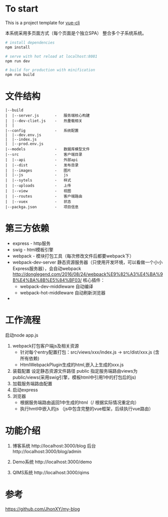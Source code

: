 # To start
This is a project template for [vue-cli](https://github.com/vuejs/vue-cli)

本系统采用多页面方式（每个页面是个独立SPA） 整合多个子系统系统。

``` bash
# install dependencies
npm install

# serve with hot reload at localhost:8081
npm run dev

# build for production with minification
npm run build

```

# 文件结构
```
|--build
|  |--server.js       -   服务端核心构建
|  |--dev-cliet.js    -   热重载相关
|  |
|--config             -   系统配置
|  |--dev.env.js
|  |--index.js 
|  |--prod.env.js 
|--models             -   数据库模型文件
|--src                -   客户端目录
|  |--api             -   外部api
|  |--dist            -   发布目录
|  |--images          -   图片
|  |--js              -   js
|  |--sytels          -   样式
|  |--uploads         -   上传
|  |--view            -   视图
|  |--routes          -   客户端路由
|  |--vuex            -   状态
|--packga.json        -   项目信息

```

# 第三方依赖
* express - http服务
* swig    - html模板引擎
* webpack - 模块打包工具（每次修改文件后都要webpack下）
* webpack-dev-server  静态资源服务器（只使用开发环境，可以看做一个小小Express服务器），会自动webpack
  http://donglegend.com/2016/08/24/webpack%E9%82%A3%E4%BA%9B%E4%BA%8B%E5%84%BF03/
  核心插件：
  * webpack-dev-middleware  自动编译
  * webpack-hot-middleware  自动刷新浏览器
* 

# 工作流程
启动node app.js
1.  webpack打包客户端js及相关资源
    * 针对每个entry配置打包：src/views/xxx/index.js -> src/dist/xxx.js (含所有依赖)     
    * HtmlWebpackPlugin生成的html,嵌入上生成的xxx.js
2.  装载配置
    设定静态资源文件路径 public
    指定服务端路由views为public/views(采用swig引擎，模板html中引用1中的打包后的js)
3.  加载服务端路由配置
4.  启动express
5.  浏览器    
    * 根据服务端路由返回1中生成的html（/ 根据实际情况重定向）
    * 执行hmtl中嵌入的js （js中包含完整的vue框架，后续执行vue路由）
  
# 功能介绍
1. 博客系统  http://localhost:3000/blog
   后台      http://localhost:3000/blog/admin
   
2. Demo系统  http://localhost:3000/demo

3. QIMS系统  http://localhost:3000/qims



# 参考     
https://github.com/JhonXY/my-blog
